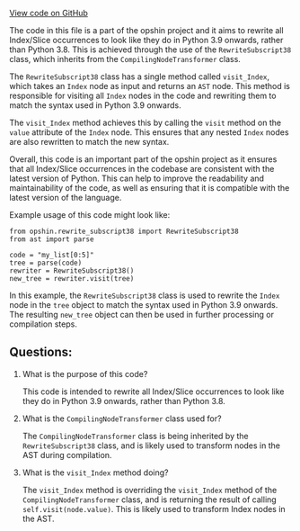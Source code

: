 [View code on GitHub](https://github.com/opshin/opshin/opshin/rewrite/rewrite_subscript38.py)

The code in this file is a part of the opshin project and it aims to rewrite all Index/Slice occurrences to look like they do in Python 3.9 onwards, rather than Python 3.8. This is achieved through the use of the `RewriteSubscript38` class, which inherits from the `CompilingNodeTransformer` class. 

The `RewriteSubscript38` class has a single method called `visit_Index`, which takes an `Index` node as input and returns an `AST` node. This method is responsible for visiting all `Index` nodes in the code and rewriting them to match the syntax used in Python 3.9 onwards. 

The `visit_Index` method achieves this by calling the `visit` method on the `value` attribute of the `Index` node. This ensures that any nested `Index` nodes are also rewritten to match the new syntax. 

Overall, this code is an important part of the opshin project as it ensures that all Index/Slice occurrences in the codebase are consistent with the latest version of Python. This can help to improve the readability and maintainability of the code, as well as ensuring that it is compatible with the latest version of the language. 

Example usage of this code might look like:

```
from opshin.rewrite_subscript38 import RewriteSubscript38
from ast import parse

code = "my_list[0:5]"
tree = parse(code)
rewriter = RewriteSubscript38()
new_tree = rewriter.visit(tree)
```

In this example, the `RewriteSubscript38` class is used to rewrite the `Index` node in the `tree` object to match the syntax used in Python 3.9 onwards. The resulting `new_tree` object can then be used in further processing or compilation steps.
## Questions: 
 1. What is the purpose of this code?
    
    This code is intended to rewrite all Index/Slice occurrences to look like they do in Python 3.9 onwards, rather than Python 3.8.

2. What is the `CompilingNodeTransformer` class used for?
    
    The `CompilingNodeTransformer` class is being inherited by the `RewriteSubscript38` class, and is likely used to transform nodes in the AST during compilation.

3. What is the `visit_Index` method doing?
    
    The `visit_Index` method is overriding the `visit_Index` method of the `CompilingNodeTransformer` class, and is returning the result of calling `self.visit(node.value)`. This is likely used to transform Index nodes in the AST.